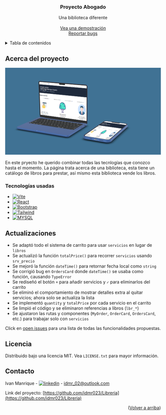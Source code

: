<a name="readme-top"></a>

<h3 align="center">Proyecto Abogado</h3>

  <p align="center">
    Una biblioteca diferente
    <br/>
    <br/>
    <a href="">Vea una demostración</a>
    <br/>
    <a href="https://github.com/idmr023/Libreria/issues">Reportar bugs</a>
  </p>
</div>

<!-- TABLE OF CONTENTS -->
<details>
  <summary>Tabla de contenidos</summary>
  <ol>
    <li>
      <a href="#acerca-del-proyecto">Acerca del proyecto</a>
      <ul>
        <li><a href="#tecnologias-usadas">Tecnologías usadas</a></li>
      </ul>      
      <ul>
        <li><a href="#actualizaciones">Actualizaciones</a></li>
      </ul>
    </li>
  </ol>
</details>

<!-- ABOUT THE PROJECT -->
## Acerca del proyecto

![project-screenshot]

En este pryecto he querido combinar todas las tecnlogías que conozco hasta el momento. La página trata acerca de una biblioteca, esta tiene un catálogo de libros para prestar, así mismo esta biblioteca vende los libros.


### Tecnologías usadas

* [![Vite][Vite.js]][Vite-url]
* [![React][React.js]][React-url]
* [![Bootstrap][Bootstrap.com]][Bootstrap-url]
* [![Tailwind][Tailwind.css]][Tailwind-url]
* [![MYSQL][MYSQL.io]][MYSQL-url]

<!-- ROADMAP -->
## Actualizaciones

- Se adaptó todo el sistema de carrito para usar `servicios` en lugar de `libros`
- Se actualizó la función `totalPrice()` para recorrer `servicios` usando `srv_precio`
- Se mejoró la función `dateTime()` para retornar fecha local como `string`
- Se corrigió bug en `OrdersCard` donde `dateTime()` se usaba como función, causando `TypeError`
- Se rediseñó el botón `+` para añadir servicios y `✓` para eliminarlos del carrito
- Se eliminó el comportamiento de mostrar detalles extra al quitar servicios; ahora solo se actualiza la lista
- Se implementó `quantity` y `totalPrice` por cada servicio en el carrito
- Se limpió el código y se eliminaron referencias a libros (`lbr_*`)
- Se ajustaron las rutas y componentes (`MyOrder`, `OrderCard`, `OrdersCard`, etc.) para trabajar solo con `servicios`

Click en [open issues](https://github.com/idmr023/Libreria/issues) para una lista de todas las funcionalidades propuestas.

<!-- LICENSE -->
## Licencia

Distribuido bajo una licencia MIT. Vea `LICENSE.txt` para mayor información.

<!-- CONTACT -->
## Contacto

Ivan Manrique - [![linkedin][linkedin-shield]][linkedin-url] - idmr_02@outlook.com

Link del proyecto: [https://github.com/idmr023/Libreria](https://github.com/idmr023/Libreria)

<p align="right">(<a href="#readme-top">Volver a arriba</a>)</p>

<!-- LINKS E IMÁGENES -->
[linkedin-shield]: https://img.shields.io/badge/-LinkedIn-black.svg?style=for-the-badge&logo=linkedin&colorB=555
[linkedin-url]: https://www.linkedin.com/in/ivan-daniel-manrique-roa-978a29187
[project-screenshot]: images/mockup.png
[React.js]: https://img.shields.io/badge/React-20232A?style=for-the-badge&logo=react&logoColor=61DAFB
[React-url]: https://reactjs.org/
[Vite.js]: https://img.shields.io/badge/vite-%23646CFF.svg?style=for-the-badge&logo=vite&logoColor=white
[Vite-url]: https://vitejs.dev
[Tailwind.css]: https://img.shields.io/badge/Tailwind_CSS-38B2AC?style=for-the-badge&logo=tailwind-css&logoColor=white
[Tailwind-url]: https://tailwindcss.com
[MYSQL.io]: https://img.shields.io/badge/-MySQL-4479A1?style=flat-square&logo=mysql&labelColor=4479A1&logoColor=FFF
[MYSQL-url]: https://www.mysql.com
[Bootstrap.com]: https://img.shields.io/badge/Bootstrap-563D7C?style=for-the-badge&logo=bootstrap&logoColor=white
[Bootstrap-url]: https://getbootstrap.com